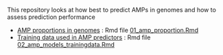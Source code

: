 
This repository looks at how best to predict AMPs in genomes and how to
assess prediction performance

  - [AMP proportions in genomes](01_amp_proportion.md) : Rmd file
    [01\_amp\_proportion.Rmd](01_amp_proportion.Rmd)
  - [Training data used in AMP
    predictors](02_amp_models_trainingdata.md) : Rmd file
    [02\_amp\_models\_trainingdata.Rmd](02_amp_models_trainingdata.Rmd)

